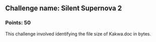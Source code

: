 ## Challenge name: Silent Supernova 2
### Points: 50











This challenge involved identifying the file size of Kakwa.doc in bytes.

